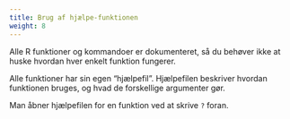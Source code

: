 ```yaml
---
title: Brug af hjælpe-funktionen
weight: 8
---
```

Alle R funktioner og kommandoer er dokumenteret, så du behøver ikke at
huske hvordan hver enkelt funktion fungerer.

Alle funktioner har sin egen “hjælpefil”. Hjælpefilen beskriver hvordan
funktionen bruges, og hvad de forskellige argumenter gør.

Man åbner hjælpefilen for en funktion ved at skrive `?` foran.